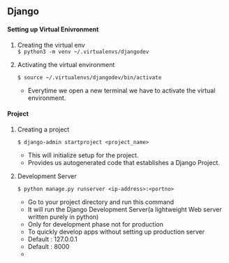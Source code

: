 ## Django

#### Setting up Virtual Enivronment
1. Creating the virtual env   
	`$ python3 -m venv ~/.virtualenvs/djangodev`
2. Activating the virtual environment  

	```$ source ~/.virtualenvs/djangodev/bin/activate```
	- Everytime we open a new terminal we have to activate the virtual environment.

#### Project

1. Creating a project

	`$ django-admin startproject <project_name>`
    - This will initialize setup for the project.
    - Provides us autogenerated code that establishes a Django Project.

2. Development Server

	`$ python manage.py runserver <ip-address>:<portno>`
    - Go to your project directory and run this command
    - It will run the Django Development Server(a lightweight Web server written purely in python)
    - Only for development phase not for production
    - To quickly develop apps without setting up production server
	- Default <ip-address>: 127.0.0.1
	- Default <port-no>: 8000
	-  
